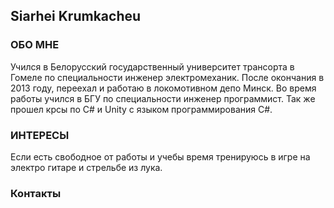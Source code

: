 ## Siarhei Krumkacheu



### ОБО МНЕ

Учился в Белорусский государственный университет трансорта в Гомеле по специальности инженер электромеханик. После окончания в 2013 году, переехал и работаю в локомотивном депо Минск. Во время работы учился в БГУ по специальности инженер программист. Так же прошел крсы по С# и Unity с языком программирования С#.

### ИНТЕРЕСЫ

Если есть свободное от работы и учебы время тренируюсь в игре на электро гитаре и стрельбе из лука. 

### Контакты


